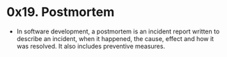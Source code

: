 # 0x19. Postmortem
- In software development, a postmortem is an incident report written to describe an incident, when it happened, the cause, effect and how it was resolved. It also includes preventive measures.